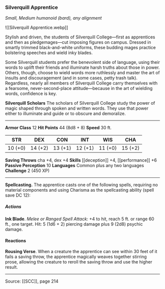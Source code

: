 ### Silverquill Apprentice
_Small, Medium humanoid (bard), any alignment_

![[Silverquill Apprentice.webp]]

Stylish and driven, the students of Silverquill College—first as apprentices and then as pledgemages—cut imposing figures on campus. Dressed in smartly trimmed black-and-white uniforms, these budding mages practice bolstering speeches and wield inky blades.

Some Silverquill students prefer the benevolent side of language, using their words to uplift their friends and illuminate harsh truths about those in power. Others, though, choose to wield words more ruthlessly and master the art of insults and discouragement (and in some cases, petty trash talk). Regardless, nearly all members of Silverquill College carry themselves with a fearsome, never-second-place attitude—because in the art of wielding words, confidence is key.


**Silverquill Scholars** The scholars of Silverquill College study the power of magic shaped through spoken and written words. They use that power either to illuminate and guide or to obscure and demoralize.





---

**Armor Class** 12
**Hit Points** 44 (8d8 + 8)
**Speed** 30 ft.

| STR     | DEX     | CON     | INT     | WIS     | CHA     |
|---------|---------|---------|---------|---------|---------|
| 10 (+0) | 14 (+2) | 13 (+1) | 12 (+1) | 11 (+0) | 15 (+2) |

**Saving Throws** cha +4, dex +4
**Skills** [[deception]] +4, [[performance]] +6
**Passive Perception** 10
**Languages** Common plus any two languages
**Challenge** 2 (450 XP)

---

**Spellcasting.** The apprentice casts one of the following spells, requiring no material components and using Charisma as the spellcasting ability (spell save DC 12):

##### Actions
**Ink Blade**. _Melee or Ranged Spell Attack:_ +4 to hit, reach 5 ft. or range 60 ft., one target. Hit: 5 (1d6 + 2) piercing damage plus 9 (2d8) psychic damage.

#### Reactions
**Rousing Verse**. When a creature the apprentice can see within 30 feet of it fails a saving throw, the apprentice magically weaves together stirring prose, allowing the creature to reroll the saving throw and use the higher result.


---

Source: [[SCC]], page 214